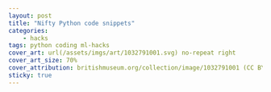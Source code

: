 ```yaml
---
layout: post
title: "Nifty Python code snippets"
categories: 
    - hacks
tags: python coding ml-hacks
cover_art: url(/assets/imgs/art/1032791001.svg) no-repeat right
cover_art_size: 70%
cover_attribution: britishmuseum.org/collection/image/1032791001 (CC BY-NC-SA 4.0)
sticky: true
---
```

<script src="https://gist.github.com/pbamotra/cf761dfa1005fe031ca96bbc0c9a0a16.js"></script>
<br/>
